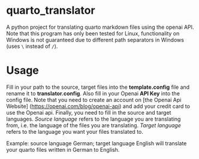 # quarto_translator
A python project for translating quarto markdown files using the openai API. Note that this program has only been tested for Linux, functionality on Windows is not guaranteed due to different path separators in Windows (uses `\` instead of `/`).




# Usage

Fill in your path to the source, target files into the **template.config** file and rename it to **translator.config**. Also fill in your Openai **API Key** into the config file. Note that you need to create an account on [the Openai Api Website] (https://openai.com/blog/openai-api) and add your credit card to use the Openai api.
Finally, you need to fill in the source and target languages. *Source language* refers to the language you are translating from, i.e. the language of the files you are translating. *Target language* refers to the language you want your files translated to.

Example: source language German; target language English will translate your quarto files written in German to English.

